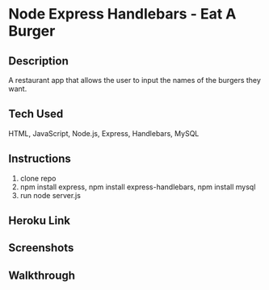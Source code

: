 # Node Express Handlebars - Eat A Burger

## Description

A restaurant app that allows the user to input the names of the burgers they want.

## Tech Used

HTML, JavaScript, Node.js, Express, Handlebars, MySQL

## Instructions

1. clone repo
2. npm install express, npm install express-handlebars, npm install mysql
3. run node server.js

## Heroku Link

## Screenshots

## Walkthrough
